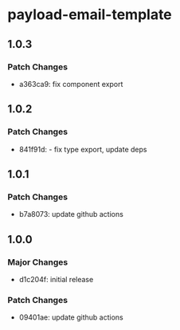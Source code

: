 # payload-email-template

## 1.0.3

### Patch Changes

- a363ca9: fix component export

## 1.0.2

### Patch Changes

- 841f91d: - fix type export, update deps

## 1.0.1

### Patch Changes

- b7a8073: update github actions

## 1.0.0

### Major Changes

- d1c204f: initial release

### Patch Changes

- 09401ae: update github actions
